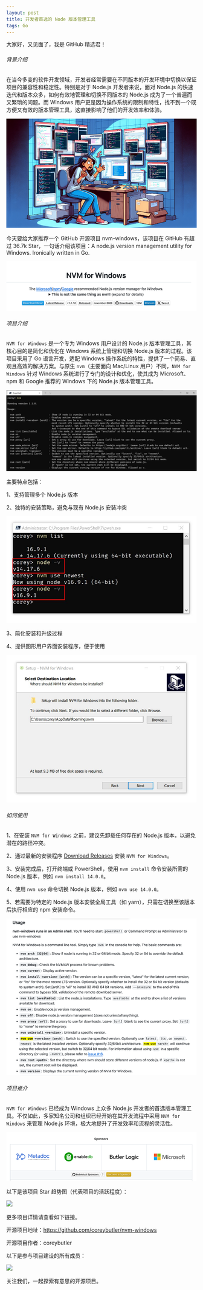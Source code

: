 ```yaml
---
layout: post
title: 开发者首选的 Node 版本管理工具
tags: Go
---
```


大家好，又见面了，我是 GitHub 精选君！

###### 背景介绍

在当今多变的软件开发领域，开发者经常需要在不同版本的开发环境中切换以保证项目的兼容性和稳定性。特别是对于 Node.js 开发者来说，面对 Node.js 的快速迭代和版本众多，如何有效地管理和切换不同版本的 Node.js 成为了一个普遍而又繁琐的问题。而 Windows 用户更是因为操作系统的限制和特性，找不到一个既方便又有效的版本管理工具，这直接影响了他们的开发效率和体验。

![](https://raw.githubusercontent.com/ZhuPeng/pic/master/mac/compress_tmp-9951d738133eccc0600fd122e27346f4.png)

今天要给大家推荐一个 GitHub 开源项目 nvm-windows，该项目在 GitHub 有超过 36.7k Star，一句话介绍该项目：A node.js version management utility for Windows. Ironically written in Go.

![](https://raw.githubusercontent.com/ZhuPeng/pic/master/images/compress_image-20240511231420733.png)


###### 项目介绍

`NVM for Windows` 是一个专为 Windows 用户设计的 Node.js 版本管理工具，其核心目的是简化和优化在 Windows 系统上管理和切换 Node.js 版本的过程。该项目采用了 Go 语言开发，适配 Windows 操作系统的特性，提供了一个简易、直观且高效的解决方案。与原生 `nvm`（主要面向 Mac/Linux 用户）不同，`NVM for Windows` 针对 Windows 系统进行了专门的设计和优化，使其成为 Microsoft、npm 和 Google 推荐的 Windows 下的 Node.js 版本管理工具。

![](https://github.com/coreybutler/staticassets/raw/master/images/nvm-1.1.8-screenshot.jpg)

主要特点包括：

1、支持管理多个 Node.js 版本

2、独特的安装策略，避免与现有 Node.js 安装冲突

![](https://github.com/coreybutler/staticassets/raw/master/images/nvm-usage-highlighted.jpg)

3、简化安装和升级过程

4、提供图形用户界面安装程序，便于使用

![](https://github.com/coreybutler/staticassets/raw/master/images/nvm-installer.jpg)

###### 如何使用

1、在安装 `NVM for Windows` 之前，建议先卸载任何存在的 Node.js 版本，以避免潜在的路径冲突。

2、通过最新的安装程序 [Download Releases](https://github.com/coreybutler/nvm-windows/releases) 安装 `NVM for Windows`。

3、安装完成后，打开终端或 PowerShell，使用 `nvm install` 命令安装所需的 Node.js 版本，例如 `nvm install 14.0.0`。

4、使用 `nvm use` 命令切换 Node.js 版本，例如 `nvm use 14.0.0`。

5、若需要为特定的 Node.js 版本安装全局工具（如 yarn），只需在切换至该版本后执行相应的 npm 安装命令。

![](https://raw.githubusercontent.com/ZhuPeng/pic/master/images/compress_image-20240511231815980.png)

###### 项目推介

`NVM for Windows` 已经成为 Windows 上众多 Node.js 开发者的首选版本管理工具。不仅如此，多家知名公司和组织已经开始在其开发流程中采用 `NVM for Windows` 来管理 Node.js 环境，极大地提升了开发效率和流程的灵活性。

![](https://raw.githubusercontent.com/ZhuPeng/pic/master/images/compress_image-20240511231914082.png)

以下是该项目 Star 趋势图（代表项目的活跃程度）：

![](https://api.star-history.com/svg?repos=coreybutler/nvm-windows&type=Timeline)

更多项目详情请查看如下链接。

开源项目地址：https://github.com/coreybutler/nvm-windows 

开源项目作者：coreybutler

以下是参与项目建设的所有成员：

![](https://contrib.rocks/image?repo=coreybutler/nvm-windows)

关注我们，一起探索有意思的开源项目。

